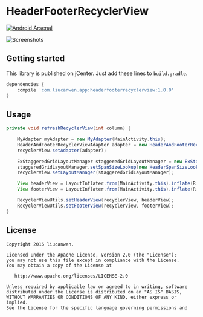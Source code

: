 # HeaderFooterRecyclerView
[![Android Arsenal](https://img.shields.io/badge/Android%20Arsenal-HeaderFooterRecyclerView-brightgreen.svg?style=flat)](http://android-arsenal.com/details/1/3286)

![Screenshots](https://raw.github.com/kk-java/HeaderFooterRecyclerView/master/art/screenshot.png)


Getting started
---

This library is published on jCenter. Just add these lines to `build.gradle`.

```groovy
dependencies {
    compile 'com.liucanwen.app:headerfooterrecyclerview:1.0.0'
}
```

Usage
---
```java
private void refreshRecyclerView(int column) {

    MyAdapter myAdapter = new MyAdapter(MainActivity.this);
    HeaderAndFooterRecyclerViewAdapter adapter = new HeaderAndFooterRecyclerViewAdapter(myAdapter);
    recyclerView.setAdapter(adapter);

    ExStaggeredGridLayoutManager staggeredGridLayoutManager = new ExStaggeredGridLayoutManager(column, StaggeredGridLayoutManager.VERTICAL);
    staggeredGridLayoutManager.setSpanSizeLookup(new HeaderSpanSizeLookup((HeaderAndFooterRecyclerViewAdapter) recyclerView.getAdapter(), staggeredGridLayoutManager.getSpanCount()));
    recyclerView.setLayoutManager(staggeredGridLayoutManager);

    View headerView = LayoutInflater.from(MainActivity.this).inflate(R.layout.layout_header, null);
    View footerView = LayoutInflater.from(MainActivity.this).inflate(R.layout.layout_footer, null);

    RecyclerViewUtils.setHeaderView(recyclerView, headerView);
    RecyclerViewUtils.setFooterView(recyclerView, footerView);
}
```

License
--------

    Copyright 2016 liucanwen.

    Licensed under the Apache License, Version 2.0 (the "License");
    you may not use this file except in compliance with the License.
    You may obtain a copy of the License at

       http://www.apache.org/licenses/LICENSE-2.0

    Unless required by applicable law or agreed to in writing, software
    distributed under the License is distributed on an "AS IS" BASIS,
    WITHOUT WARRANTIES OR CONDITIONS OF ANY KIND, either express or implied.
    See the License for the specific language governing permissions and